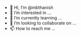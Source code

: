 - 👋 Hi, I’m @mbthanish
- 👀 I’m interested in ...
- 🌱 I’m currently learning ...
- 💞️ I’m looking to collaborate on ...
- 📫 How to reach me ...

<!---
mbthanish/mbthanish is a ✨ special ✨ repository because its `README.md` (this file) appears on your GitHub profile.
You can click the Preview link to take a look at your changes.
--->
